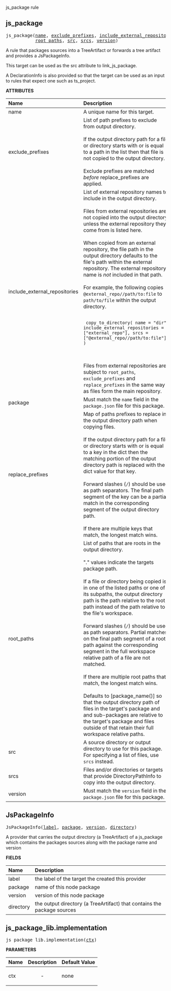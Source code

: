 <!-- Generated with Stardoc: http://skydoc.bazel.build -->

js_package rule

<a id="#js_package"></a>

## js_package

<pre>
js_package(<a href="#js_package-name">name</a>, <a href="#js_package-exclude_prefixes">exclude_prefixes</a>, <a href="#js_package-include_external_repositories">include_external_repositories</a>, <a href="#js_package-package">package</a>, <a href="#js_package-replace_prefixes">replace_prefixes</a>,
           <a href="#js_package-root_paths">root_paths</a>, <a href="#js_package-src">src</a>, <a href="#js_package-srcs">srcs</a>, <a href="#js_package-version">version</a>)
</pre>

A rule that packages sources into a TreeArtifact or forwards a tree artifact and provides a JsPackageInfo.

This target can be used as the src attribute to link_js_package.

A DeclarationInfo is also provided so that the target can be used as an input to rules that expect one such as ts_project.

**ATTRIBUTES**


| Name  | Description | Type | Mandatory | Default |
| :------------- | :------------- | :------------- | :------------- | :------------- |
| <a id="js_package-name"></a>name |  A unique name for this target.   | <a href="https://bazel.build/docs/build-ref.html#name">Name</a> | required |  |
| <a id="js_package-exclude_prefixes"></a>exclude_prefixes |  List of path prefixes to exclude from output directory.<br><br>        If the output directory path for a file or directory starts with or is equal to         a path in the list then that file is not copied to the output directory.<br><br>        Exclude prefixes are matched *before* replace_prefixes are applied.   | List of strings | optional | [] |
| <a id="js_package-include_external_repositories"></a>include_external_repositories |  List of external repository names to include in the output directory.<br><br>        Files from external repositories are not copied into the output directory unless         the external repository they come from is listed here.<br><br>        When copied from an external repository, the file path in the output directory         defaults to the file's path within the external repository. The external repository         name is _not_ included in that path.<br><br>        For example, the following copies <code>@external_repo//path/to:file</code> to         <code>path/to/file</code> within the output directory.<br><br>        <pre><code>         copy_to_directory(             name = "dir",             include_external_repositories = ["external_repo"],             srcs = ["@external_repo//path/to:file"],         )         </code></pre><br><br>        Files from external repositories are subject to <code>root_paths</code>, <code>exclude_prefixes</code>         and <code>replace_prefixes</code> in the same way as files form the main repository.   | List of strings | optional | [] |
| <a id="js_package-package"></a>package |  Must match the <code>name</code> field in the <code>package.json</code> file for this package.   | String | required |  |
| <a id="js_package-replace_prefixes"></a>replace_prefixes |  Map of paths prefixes to replace in the output directory path when copying files.<br><br>        If the output directory path for a file or directory starts with or is equal to         a key in the dict then the matching portion of the output directory path is         replaced with the dict value for that key.<br><br>        Forward slashes (<code>/</code>) should be used as path separators. The final path segment         of the key can be a partial match in the corresponding segment of the output         directory path.<br><br>        If there are multiple keys that match, the longest match wins.   | <a href="https://bazel.build/docs/skylark/lib/dict.html">Dictionary: String -> String</a> | optional | {} |
| <a id="js_package-root_paths"></a>root_paths |  List of paths that are roots in the output directory.<br><br>        "." values indicate the targets package path.<br><br>        If a file or directory being copied is in one of the listed paths or one of its subpaths,         the output directory path is the path relative to the root path instead of the path         relative to the file's workspace.<br><br>        Forward slashes (<code>/</code>) should be used as path separators. Partial matches         on the final path segment of a root path against the corresponding segment         in the full workspace relative path of a file are not matched.<br><br>        If there are multiple root paths that match, the longest match wins.<br><br>        Defaults to [package_name()] so that the output directory path of files in the         target's package and and sub-packages are relative to the target's package and         files outside of that retain their full workspace relative paths.   | List of strings | optional | ["."] |
| <a id="js_package-src"></a>src |  A source directory or output directory to use for this package. For specifying a list of files, use <code>srcs</code> instead.   | <a href="https://bazel.build/docs/build-ref.html#labels">Label</a> | optional | None |
| <a id="js_package-srcs"></a>srcs |  Files and/or directories or targets that provide DirectoryPathInfo to copy         into the output directory.   | <a href="https://bazel.build/docs/build-ref.html#labels">List of labels</a> | optional | [] |
| <a id="js_package-version"></a>version |  Must match the <code>version</code> field in the <code>package.json</code> file for this package.   | String | optional | "0.0.0" |


<a id="#JsPackageInfo"></a>

## JsPackageInfo

<pre>
JsPackageInfo(<a href="#JsPackageInfo-label">label</a>, <a href="#JsPackageInfo-package">package</a>, <a href="#JsPackageInfo-version">version</a>, <a href="#JsPackageInfo-directory">directory</a>)
</pre>

A provider that carries the output directory (a TreeArtifact) of a js_package which contains the packages sources along with the package name and version

**FIELDS**


| Name  | Description |
| :------------- | :------------- |
| <a id="JsPackageInfo-label"></a>label |  the label of the target the created this provider    |
| <a id="JsPackageInfo-package"></a>package |  name of this node package    |
| <a id="JsPackageInfo-version"></a>version |  version of this node package    |
| <a id="JsPackageInfo-directory"></a>directory |  the output directory (a TreeArtifact) that contains the package sources    |


<a id="#js_package_lib.implementation"></a>

## js_package_lib.implementation

<pre>
js_package_lib.implementation(<a href="#js_package_lib.implementation-ctx">ctx</a>)
</pre>



**PARAMETERS**


| Name  | Description | Default Value |
| :------------- | :------------- | :------------- |
| <a id="js_package_lib.implementation-ctx"></a>ctx |  <p align="center"> - </p>   |  none |


